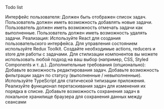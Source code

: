 Todo list

Интерфейс пользователя:
  Должен быть отображен список задач.
  Пользователь должен иметь возможность добавлять новые задачи.
  Пользователь должен иметь возможность отмечать задачи как выполненные.
  Пользователь должен иметь возможность удалять задачи.
Реализация:
  Используйте React для создания пользовательского интерфейса.
  Для управления состоянием используйте Redux Toolkit.
  Создайте необходимые actions, reducers и store для работы с задачами.
  Для стилизации компонентов вы можете использовать любой подход на ваш выбор (например, CSS, Styled Components и т. д.).
Дополнительные требования (опционально):
  Добавьте возможность редактирования задач.
  Добавьте возможность фильтрации задач по статусу (выполненные / невыполненные).
  Используйте TypeScript для статической типизации приложения.
  Реализуйте функционал перетаскивания задач для изменения их порядка в списке.
  Добавьте возможность сохранения задач в локальное хранилище браузера для сохранения данных между сеансами
